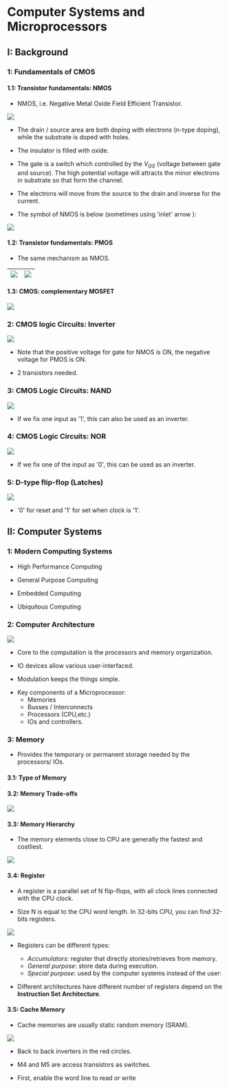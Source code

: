 # Computer Systems and Microprocessors 


## I: Background

### 1: Fundamentals of CMOS 

#### 1.1: Transistor fundamentals: NMOS 

* NMOS, i.e. Negative Metal Oxide Field Efficient Transistor.

![](image/2022-10-04-10-03-42.png)

* The drain / source area are both doping with electrons (n-type doping), while the substrate is doped with holes.

* The insulator is filled with oxide.

* The gate is a switch which controlled by the $V_{GS}$ (voltage between gate and source). The high potential voltage will attracts the minor electrons in substrate so that form the channel.

* The electrons will move from the source to the drain and inverse for the current.

* The symbol of NMOS is below (sometimes using 'inlet' arrow ):


![](image/2022-10-04-10-10-35.png)


#### 1.2: Transistor fundamentals: PMOS 

* The same mechanism as NMOS. 


|![](image/2022-10-04-10-12-56.png)|![](image/2022-10-04-10-13-04.png)|
|---|---|


#### 1.3: CMOS: complementary MOSFET

![](image/2022-10-04-10-15-04.png)

### 2: CMOS logic Circuits: Inverter


![](image/2022-10-04-10-15-41.png)

* Note that the positive voltage for gate for NMOS is ON, the negative voltage for PMOS is ON.

 * 2 transistors needed.

### 3: CMOS Logic Circuits: NAND 


![](image/2022-10-04-10-54-58.png)

- If we fix one input as '1', this can also be used as an inverter. 


### 4: CMOS Logic Circuits: NOR 


![](image/2022-10-04-10-58-27.png)

- If we fix one of the input as '0', this can be used as an inverter.

### 5: D-type flip-flop (Latches)


![](image/2022-10-04-10-59-09.png)

- '0' for reset and '1' for set when clock is '1'.

## II: Computer Systems 

### 1: Modern Computing Systems 

* High Performance Computing 

* General Purpose Computing

* Embedded Computing 

* Ubiquitous Computing 

### 2: Computer Architecture 

![](image/2022-10-04-11-34-40.png)

* Core to the computation is the processors and memory organization.

* IO devices allow various user-interfaced.

* Modulation keeps the things simple.


- Key components of a Microprocessor:
    - Memories 
    - Busses / Interconnects
    - Processors (CPU,etc.)
    - IOs and controllers.

### 3: Memory 

* Provides the temporary or permanent storage needed by the processors/ IOs.

#### 3.1: Type of Memory 


#### 3.2: Memory Trade-offs 

![](image/2022-10-04-11-45-57.png)

#### 3.3: Memory Hierarchy 

- The memory elements close to CPU are generally the fastest and costliest.

![](image/2022-10-04-11-58-04.png)


#### 3.4: Register 

- A register is a parallel set of N flip-flops, with all clock lines connected with the CPU clock.

- Size N is equal to the CPU word length. In 32-bits CPU, you can find 32-bits registers.


![](image/2022-10-04-12-01-46.png)


- Registers can be different types:
    - *Accumulators*: register that directly stories/retrieves from memory.
    - *General purpose*: store data during execution.
    - *Special purpose*: used by the computer systems instead of the user:

- Different architectures have different number of registers depend on the **Instruction Set Architecture**.

#### 3.5: Cache Memory 

- Cache memories are usually static random memory (SRAM).

![](image/2022-10-04-12-27-28.png)

- Back to back inverters in the red circles.

- M4 and M5 are access transistors as switches.

- First, enable the word line to read or write 







